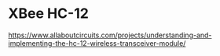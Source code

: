 # XBee HC-12

https://www.allaboutcircuits.com/projects/understanding-and-implementing-the-hc-12-wireless-transceiver-module/





